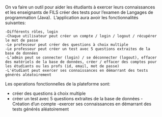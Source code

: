 On va faire un outil pour aider les étudiants à exercer leurs connaissances et les enseignants de FILS créer des tests pour l’examen de Langages de programmation (Java).  L’application aura avoir les fonctionnalités suivantes:

	-Différents rôles, login 
	-Chaque utilisateur peut créer un compte / login / logout / récupérer le mot de passe
	-Le professeur peut créer des questions à choix multiple
	-Le professeur peut créer un test avec 5 questions extraites de la base de données
	-L’admin peut se connecter (login) / se déconnecter (logout), effacer des matériels de la base de données, créer / effacer des comptes pour les étudiants ou les profs (id, email, mot de passe)
	-L'étudiant peut exercer ses connaissances en démarrant des tests générés aléatoirement


Les operations fonctionnelles de la plateforme sont: 

- créer des questions à choix multiple
- créer un test avec 5 questions extraites de la base de données
-Création d’un compte
-exercer ses connaissances en démarrant des tests générés aléatoirement

